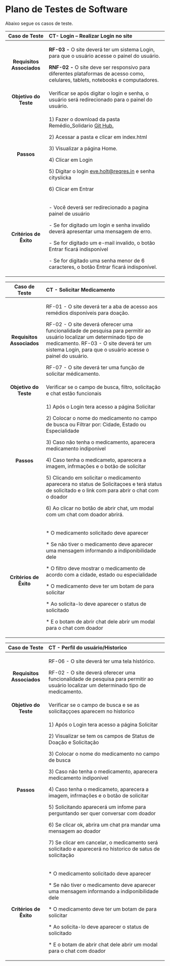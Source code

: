 # Plano de Testes de Software

Abaixo segue os casos de teste.

|**Caso de Teste**|**CT- Login – Realizar Login no site**|
| :-: | :- |
|**Requisitos Associados**|<p>**RF-03 -** O site deverá ter um sistema Login, para que o usuário acesse o painel do usuário.</p><p></p><p>**RNF-02 -** O site deve ser responsivo para diferentes plataformas de acesso como, celulares, tablets, notebooks e computadores.</p>|
|**Objetivo do Teste**|Verificar se após digitar o login e senha, o usuário será redirecionado para o painel do usuário.|
|**Passos**|<p>1) Fazer o download da pasta Remédio\_Solidario [Git Hub.](https://github.com/ICEI-PUC-Minas-PMV-ADS/pmv-ads-2023-1-e1-proj-web-t9-time3-projremediosolidario.git/src)</p><p>2) Acessar a pasta e clicar em index\.html</p><p>3) Visualizar a página Home\.</p><p>4) Clicar em Login</p><p>5) Digitar o login <eve.holt@reqres.in> e senha cityslicka</p><p>6) Clicar em Entrar</p>|
|**Critérios de Êxito**|<p>- Você deverá ser redirecionado a pagina painel de usuário</p><p>- Se for digitado um login e senha invalido deverá apresentar uma mensagem de erro.</p><p>- Se for digitado um e-mail invalido, o botão Entrar ficará indisponível</p><p>- Se for digitado uma senha menor de 6 caracteres, o botão Entrar ficará indisponível. </p>|

 
|**Caso de Teste**|**CT -  Solicitar Medicamento**|
| :-: | :- |
|**Requisitos Associados**|<p>RF-01 - O site deverá ter a aba de acesso aos remédios disponíveis para doação. </p><p>RF-02 - O site deverá oferecer uma funcionalidade de pesquisa para permitir ao usuário localizar um determinado tipo de medicamento. RF-03 - O site deverá ter um sistema Login, para que o usuário acesse o painel do usuário.</p><p>RF-07 - O site deverá ter uma função de solicitar médicamento.</p>|
|**Objetivo do Teste**|Verificar se o campo de busca, filtro, solicitação e chat estão funcionais|
|**Passos**|<p>1) Após o Login tera acesso a página Solicitar </p><p>2) Colocar o nome do medicamento no campo de busca ou Filtrar por: Cidade, Estado ou Especialidade</p><p>3) Caso não tenha o medicamento, aparecera medicamento indiponivel</p><p>4) Caso tenha o medicameto, aparecera a imagem, infrmações e o botão de solicitar</p><p>5) Clicando em solicitar o medicamento aparecera no status de Solicitaçoes e terá status de solicitado e o link com para abrir o chat com o doador</p><p>6) Ao clicar no botão de abrir chat, um modal com um chat com doador abrirá\.</p>|
|**Critérios de Êxito**|<p>* O medicamento solicitado deve aparecer</p><p>* Se não tiver o medicamento deve aparecer uma mensagem informando a indiponibilidade dele </p><p>* O filtro deve mostrar o medicamento de acordo com a cidade, estado ou especialidade</p><p>* O medicamento deve ter um botam de para solicitar</p><p>* Ao solicita-lo deve aparecer o status de solicitado</p><p>* E o botam de abrir chat dele abrir um modal para o chat com doador</p>|



|**Caso de Teste**|**CT - Perfil do usuário/Historico**|
| :-: | :- |
|**Requisitos Associados**|<p>RF-06 - O site deverá ter uma tela histórico.</p><p>RF-02 - O site deverá oferecer uma funcionalidade de pesquisa para permitir ao usuário localizar um determinado tipo de medicamento.</p>|
|**Objetivo do Teste**|Verificar se o campo de busca e se as solicitaççoes aparecem no historico |
|**Passos**|<p>1) Após o Login tera acesso a página Solicitar </p><p>2) Visualizar se tem os campos de Status de Doação e Solicitação</p><p>3) Colocar o nome do medicamento no campo de busca </p><p>3) Caso não tenha o medicamento, aparecera medicamento indiponivel</p><p>4) Caso tenha o medicameto, aparecera a imagem, infrmações e o botão de solicitar</p><p>5) Solicitando aparecerá um infome para perguntando ser quer conversar com doador</p><p>6) Se clicar ok, abrira um chat pra mandar uma mensagem ao doador</p><p>7) Se clicar em cancelar, o medicamento será solicitado e aparecerá no historico de satus de solicitação</p>|
|**Critérios de Êxito**|<p>* O medicamento solicitado deve aparecer</p><p>* Se não tiver o medicamento deve aparecer uma mensagem informando a indiponibilidade dele </p><p>* O medicamento deve ter um botam de para solicitar</p><p>* Ao solicita-lo deve aparecer o status de solicitado</p><p>* E o botam de abrir chat dele abrir um modal para o chat com doador</p>|


